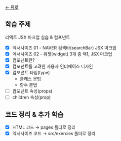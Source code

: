 [← 뒤로](../README.md)

## 학습 주제

리액트 JSX 마크업 실습 & 컴포넌트

- [x] 엑서사이즈 01 - NAVER 검색바(searchBar) JSX 마크업
- [x] 엑서사이즈 02 - 위젯(widget) 3개 중 택1, JSX 마크업
- [x] 컴포넌트란?
- [x] 컴포넌트를 고려한 사용자 인터페이스 디자인
- [x] 컴포넌트 타입(type)
  - 클래스 문법
  - 함수 문법
- [ ] 컴포넌트 속성(props)
- [ ] children 속성(prop)

## 코드 정리 & 추가 학습

- [x] HTML 코드 → pages 폴더로 정리
- [x] 엑서사이즈 코드 → src/exercies 폴더로 정리